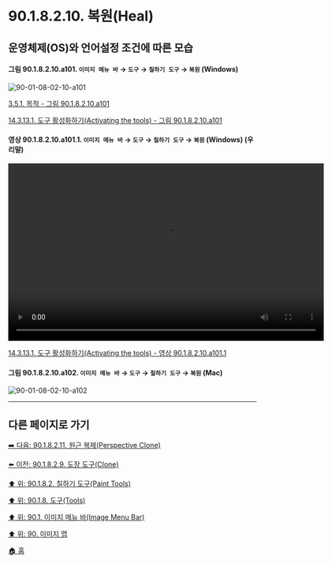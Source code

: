 # 90.1.8.2.10. 복원(Heal)
## 운영체제(OS)와 언어설정 조건에 따른 모습

<a id="90-01-08-02-10-a101"></a>

#### 그림 90.1.8.2.10.a101. `이미지 메뉴 바` → `도구` → `칠하기 도구` → `복원` (Windows)
![90-01-08-02-10-a101](https://github.com/wonder13662/gimp/assets/15767104/d69f5547-31de-4687-864a-cb8af86c97ec)

[3.5.1. 목적 - 그림 90.1.8.2.10.a101](./03-05-01-intention.md#90-01-08-02-10-a101)

[14.3.13.1. 도구 활성화하기(Activating the tools) - 그림 90.1.8.2.10.a101](./14-03-13-01-activating_the_tool.md#90-01-08-02-10-a101)

<a id="90-01-08-02-10-a101-01"></a>

#### 영상 90.1.8.2.10.a101.1. `이미지 메뉴 바` → `도구` → `칠하기 도구` → `복원` (Windows) (우리말)
<video controls="controls" width="640" height="360" src="https://github.com/wonder13662/gimp/assets/15767104/9e57182d-e739-4f5f-8095-c0ae67edd161"></video>

[14.3.13.1. 도구 활성화하기(Activating the tools) - 영상 90.1.8.2.10.a101.1](./14-03-13-01-activating_the_tool.md#90-01-08-02-10-a101-01)

<a id="90-01-08-02-10-a102"></a>

#### 그림 90.1.8.2.10.a102. `이미지 메뉴 바` → `도구` → `칠하기 도구` → `복원` (Mac)
![90-01-08-02-10-a102](https://github.com/wonder13662/gimp/assets/15767104/4a8f13d6-f88c-4a9a-aaad-07fff5488bf5)

***

## 다른 페이지로 가기

[➡️ 다음: 90.1.8.2.11. 원근 복제(Perspective Clone)](./90-01-08-02-11-perspective_clone.md)

[⬅️ 이전: 90.1.8.2.9. 도장 도구(Clone)](./90-01-08-02-09-clone.md)

[⬆️ 위: 90.1.8.2. 칠하기 도구(Paint Tools)](./90-01-08-02-00-paint_tools.md)

[⬆️ 위: 90.1.8. 도구(Tools)](./90-01-08-00-tools.md)

[⬆️ 위: 90.1. 이미지 메뉴 바(Image Menu Bar)](./90-01-00-image-menu-bar.md)

[⬆️ 위: 90. 이미지 맵](./90-00-image-map.md)

[🏠 홈](./00-home.md)
